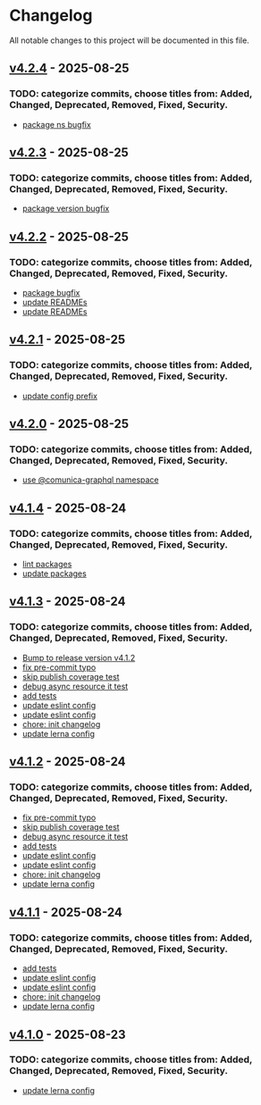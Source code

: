 # Changelog
All notable changes to this project will be documented in this file.

<a name="v4.2.4"></a>
## [v4.2.4](https://github.com/ponachte/comunica-feature-graphql/compare/v4.2.3...v4.2.4) - 2025-08-25

### TODO: categorize commits, choose titles from: Added, Changed, Deprecated, Removed, Fixed, Security.
* [package ns bugfix](https://github.com/ponachte/comunica-feature-graphql/commit/436a5e69bd65ee5b909a4a7c7069743fba851874)

<a name="v4.2.3"></a>
## [v4.2.3](https://github.com/ponachte/comunica-feature-graphql/compare/v4.2.2...v4.2.3) - 2025-08-25

### TODO: categorize commits, choose titles from: Added, Changed, Deprecated, Removed, Fixed, Security.
* [package version bugfix](https://github.com/ponachte/comunica-feature-graphql/commit/8d8743dd18f4177b8b11384962c87e5c4f5af804)

<a name="v4.2.2"></a>
## [v4.2.2](https://github.com/ponachte/comunica-feature-graphql/compare/v4.2.1...v4.2.2) - 2025-08-25

### TODO: categorize commits, choose titles from: Added, Changed, Deprecated, Removed, Fixed, Security.
* [package bugfix](https://github.com/ponachte/comunica-feature-graphql/commit/d8fe320152275fbc31f2fa0c3ec523b75d961d48)
* [update READMEs](https://github.com/ponachte/comunica-feature-graphql/commit/986ec5bfe34d9498a70ba783190b8123e7219f29)
* [update READMEs](https://github.com/ponachte/comunica-feature-graphql/commit/1b00d82f637ad04346e7a48e23c7a8fad93b830d)

<a name="v4.2.1"></a>
## [v4.2.1](https://github.com/ponachte/comunica-feature-graphql/compare/v4.2.0...v4.2.1) - 2025-08-25

### TODO: categorize commits, choose titles from: Added, Changed, Deprecated, Removed, Fixed, Security.
* [update config prefix](https://github.com/ponachte/comunica-feature-graphql/commit/d19484123f342e1519cc4d0a9c39e4ac4d9a7b0f)

<a name="v4.2.0"></a>
## [v4.2.0](https://github.com/ponachte/comunica-feature-graphql/compare/v4.1.4...v4.2.0) - 2025-08-25

### TODO: categorize commits, choose titles from: Added, Changed, Deprecated, Removed, Fixed, Security.
* [use @comunica-graphql namespace](https://github.com/ponachte/comunica-feature-graphql/commit/a3e1260b6dbfd24145667ad284db32cf22aba0b6)

<a name="v4.1.4"></a>
## [v4.1.4](https://github.com/ponachte/comunica-feature-graphql/compare/v4.1.3...v4.1.4) - 2025-08-24

### TODO: categorize commits, choose titles from: Added, Changed, Deprecated, Removed, Fixed, Security.
* [lint packages](https://github.com/ponachte/comunica-feature-graphql/commit/c68cebfc42a9df7e97e4b1aabf650071fcbdf823)
* [update packages](https://github.com/ponachte/comunica-feature-graphql/commit/ca6cad8b5c0c4ec8108cc833820b7846a995c830)

<a name="v4.1.3"></a>
## [v4.1.3](https://github.com/ponachte/comunica-feature-graphql/compare/v4.1.0...v4.1.3) - 2025-08-24

### TODO: categorize commits, choose titles from: Added, Changed, Deprecated, Removed, Fixed, Security.
* [Bump to release version v4.1.2](https://github.com/ponachte/comunica-feature-graphql/commit/e05ac4cc763a268eec36d26e2651991a31a4498c)
* [fix pre-commit typo](https://github.com/ponachte/comunica-feature-graphql/commit/e1a0fbd07d753f887db6417ad1003e75e4fb1f3b)
* [skip publish coverage test](https://github.com/ponachte/comunica-feature-graphql/commit/19c36aa028189f6c4819a1f80871b082ece80f0b)
* [debug async resource it test](https://github.com/ponachte/comunica-feature-graphql/commit/58a7cbabe39e79e7b047fe0056fbb82b2dd9434c)
* [add tests](https://github.com/ponachte/comunica-feature-graphql/commit/ce55593bcd2ddc9862d4cd64bc423ac263b1410d)
* [update eslint config](https://github.com/ponachte/comunica-feature-graphql/commit/fe38e1090abc94ccadbef1aba5a45090f09777be)
* [update eslint config](https://github.com/ponachte/comunica-feature-graphql/commit/53a0b3bcf4113eb3a8ff8ce21c394076082d8bfd)
* [chore: init changelog](https://github.com/ponachte/comunica-feature-graphql/commit/66739605014938b63070d93a3d0883a69b7490c6)
* [update lerna config](https://github.com/ponachte/comunica-feature-graphql/commit/95eac19a7edddcdf39405614bed2919976ea132b)

<a name="v4.1.2"></a>
## [v4.1.2](https://github.com/ponachte/comunica-feature-graphql/compare/v4.1.0...v4.1.2) - 2025-08-24

### TODO: categorize commits, choose titles from: Added, Changed, Deprecated, Removed, Fixed, Security.
* [fix pre-commit typo](https://github.com/ponachte/comunica-feature-graphql/commit/e1a0fbd07d753f887db6417ad1003e75e4fb1f3b)
* [skip publish coverage test](https://github.com/ponachte/comunica-feature-graphql/commit/19c36aa028189f6c4819a1f80871b082ece80f0b)
* [debug async resource it test](https://github.com/ponachte/comunica-feature-graphql/commit/58a7cbabe39e79e7b047fe0056fbb82b2dd9434c)
* [add tests](https://github.com/ponachte/comunica-feature-graphql/commit/ce55593bcd2ddc9862d4cd64bc423ac263b1410d)
* [update eslint config](https://github.com/ponachte/comunica-feature-graphql/commit/fe38e1090abc94ccadbef1aba5a45090f09777be)
* [update eslint config](https://github.com/ponachte/comunica-feature-graphql/commit/53a0b3bcf4113eb3a8ff8ce21c394076082d8bfd)
* [chore: init changelog](https://github.com/ponachte/comunica-feature-graphql/commit/66739605014938b63070d93a3d0883a69b7490c6)
* [update lerna config](https://github.com/ponachte/comunica-feature-graphql/commit/95eac19a7edddcdf39405614bed2919976ea132b)

<a name="v4.1.1"></a>
## [v4.1.1](https://github.com/ponachte/comunica-feature-graphql/compare/v4.1.0...v4.1.1) - 2025-08-24

### TODO: categorize commits, choose titles from: Added, Changed, Deprecated, Removed, Fixed, Security.
* [add tests](https://github.com/ponachte/comunica-feature-graphql/commit/ce55593bcd2ddc9862d4cd64bc423ac263b1410d)
* [update eslint config](https://github.com/ponachte/comunica-feature-graphql/commit/fe38e1090abc94ccadbef1aba5a45090f09777be)
* [update eslint config](https://github.com/ponachte/comunica-feature-graphql/commit/53a0b3bcf4113eb3a8ff8ce21c394076082d8bfd)
* [chore: init changelog](https://github.com/ponachte/comunica-feature-graphql/commit/66739605014938b63070d93a3d0883a69b7490c6)
* [update lerna config](https://github.com/ponachte/comunica-feature-graphql/commit/95eac19a7edddcdf39405614bed2919976ea132b)

<a name="v4.1.0"></a>
## [v4.1.0](https://github.com/ponachte/comunica-feature-graphql/compare/v4.1.0...v4.1.0) - 2025-08-23

### TODO: categorize commits, choose titles from: Added, Changed, Deprecated, Removed, Fixed, Security.
* [update lerna config](https://github.com/ponachte/comunica-feature-graphql/commit/95eac19a7edddcdf39405614bed2919976ea132b)
